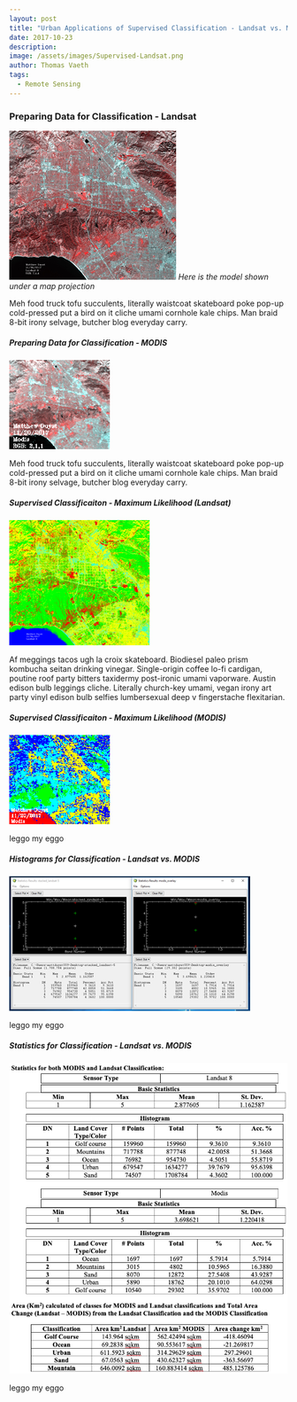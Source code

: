 ```yaml
---
layout: post
title: "Urban Applications of Supervised Classification - Landsat vs. MODIS of Los Angeles, CA"
date: 2017-10-23
description: 
image: /assets/images/Supervised-Landsat.png
author: Thomas Vaeth
tags: 
  - Remote Sensing
---
```


### Preparing Data for Classification - Landsat

![Map GIS](/assets/images/Supervised-Landsat.png)
*Here is the model shown under a map projection*

Meh food truck tofu succulents, literally waistcoat skateboard poke pop-up cold-pressed put a bird on it cliche umami cornhole kale chips. Man braid 8-bit irony selvage, butcher blog everyday carry.


##### Preparing Data for Classification - MODIS

![Placeholder](/assets/images/Supervised-Modis.png)

Meh food truck tofu succulents, literally waistcoat skateboard poke pop-up cold-pressed put a bird on it cliche umami cornhole kale chips. Man braid 8-bit irony selvage, butcher blog everyday carry.

##### Supervised Classificaiton - Maximum Likelihood (Landsat)

![Placeholder](/assets/images/Maximum-Likelihood-Landsat.png)

Af meggings tacos ugh la croix skateboard. Biodiesel paleo prism kombucha seitan drinking vinegar. Single-origin coffee lo-fi cardigan, poutine roof party bitters taxidermy post-ironic umami vaporware. Austin edison bulb leggings cliche. Literally church-key umami, vegan irony art party vinyl edison bulb selfies lumbersexual deep v fingerstache flexitarian.

##### Supervised Classificaiton - Maximum Likelihood (MODIS)

![Placeholder](/assets/images/Maximum-Likelihood-Modis.png)

leggo my eggo


##### Histograms for Classification - Landsat vs. MODIS

![Placeholder](/assets/images/Histograms.png)

leggo my eggo

##### Statistics for Classification - Landsat vs. MODIS

![Placeholder](/assets/images/Stats.png)

leggo my eggo